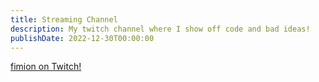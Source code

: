```yaml
---
title: Streaming Channel
description: My twitch channel where I show off code and bad ideas!
publishDate: 2022-12-30T00:00:00
---
```


[fimion on Twitch!](https://twitch.tv/fimion)
